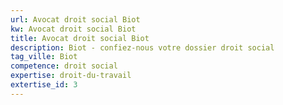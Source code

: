 ```yaml
---
url: Avocat droit social Biot
kw: Avocat droit social Biot
title: Avocat droit social Biot
description: Biot - confiez-nous votre dossier droit social
tag_ville: Biot
competence: droit social
expertise: droit-du-travail
extertise_id: 3
---
```


